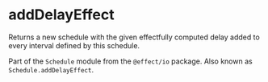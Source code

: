 # addDelayEffect

Returns a new schedule with the given effectfully computed delay added to
every interval defined by this schedule.

Part of the `Schedule` module from the `@effect/io` package. Also known as `Schedule.addDelayEffect`.

